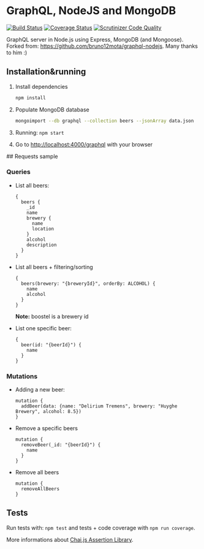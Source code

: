 # GraphQL, NodeJS and MongoDB

[![Build Status](https://travis-ci.org/maxpou/graphql-nodejs-mongodb.svg?branch=master)](https://travis-ci.org/maxpou/graphql-nodejs-mongodb)
[![Coverage Status](https://coveralls.io/repos/github/maxpou/graphql-nodejs-mongodb/badge.svg?branch=master)](https://coveralls.io/github/maxpou/graphql-nodejs-mongodb?branch=master)
[![Scrutinizer Code Quality](https://scrutinizer-ci.com/g/maxpou/graphql-nodejs-mongodb/badges/quality-score.png?b=master)](https://scrutinizer-ci.com/g/maxpou/graphql-nodejs-mongodb/?branch=master)

GraphQL server in Node.js using Express, MongoDB (and Mongoose).  
Forked from: https://github.com/bruno12mota/graphql-nodejs. Many thanks to him :)

## Installation&running

1. Install dependencies

    ```sh
    npm install
    ```

2. Populate MongoDB database

    ```sh
    mongoimport --db graphql --collection beers --jsonArray data.json
    ```

3. Running: `npm start`
4. Go to [http://localhost:4000/graphql](http://localhost:4000/graphql) with your browser

## Requests sample

### Queries

* List all beers:

    ```
    {
      beers {
        _id
        name
        brewery {
          name
          location
        }
        alcohol
        description
      }
    }
    ```

* List all beers + filtering/sorting

    ```
    {
      beers(brewery: "{breweryId}", orderBy: ALCOHOL) {
        name
        alcohol
      }
    }

    ```
    **Note:** boostel is a brewery id

* List one specific beer:

    ```
    {
      beer(id: "{beerId}") {
        name
      }
    }
    ```

### Mutations

* Adding a new beer:

    ```
    mutation {
      addBeer(data: {name: "Delirium Tremens", brewery: "Huyghe Brewery", alcohol: 8.5})
    }
    ```

* Remove a specific beers

    ```
    mutation {
      removeBeer(_id: "{beerId}") {
        name
      }
    }
    ```

* Remove all beers

    ```
    mutation {
      removeAllBeers
    }
    ```

## Tests

Run tests with: `npm test` and tests + code coverage with `npm run coverage`.  

More informations about [Chai.js Assertion Library](http://chaijs.com/).
